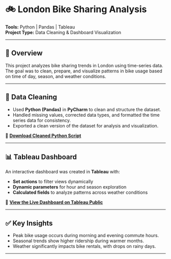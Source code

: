 # 🚲 London Bike Sharing Analysis

**Tools:** Python | Pandas | Tableau  
**Project Type:** Data Cleaning & Dashboard Visualization

---

## 📄 Overview

This project analyzes bike sharing trends in London using time-series data. The goal was to clean, prepare, and visualize patterns in bike usage based on time of day, season, and weather conditions.

---

## 🔧 Data Cleaning

- Used **Python (Pandas)** in **PyCharm** to clean and structure the dataset.
- Handled missing values, corrected data types, and formatted the time series data for consistency.
- Exported a clean version of the dataset for analysis and visualization.

📎 **[Download Cleaned Python Script](https://github.com/Mohamed-Abdullah-Data/Portfolio-Projects/blob/main/DataCleaningLondonBikesCode.py)**

---

## 📊 Tableau Dashboard

An interactive dashboard was created in **Tableau** with:

- **Set actions** to filter views dynamically
- **Dynamic parameters** for hour and season exploration
- **Calculated fields** to analyze patterns across weather conditions

🚀 **[View the Live Dashboard on Tableau Public](https://public.tableau.com/app/profile/mohamed.abdullah4356/viz/LondonBikeSharingTableauDashboard/Dashboard1)**

---

## ✅ Key Insights

- Peak bike usage occurs during morning and evening commute hours.
- Seasonal trends show higher ridership during warmer months.
- Weather significantly impacts bike rentals, with drops on rainy days.

---
